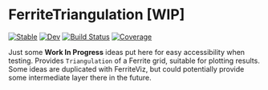 # FerriteTriangulation [WIP]

[![Stable](https://img.shields.io/badge/docs-stable-blue.svg)](https://KnutAM.github.io/FerriteTriangulation.jl/stable/)
[![Dev](https://img.shields.io/badge/docs-dev-blue.svg)](https://KnutAM.github.io/FerriteTriangulation.jl/dev/)
[![Build Status](https://github.com/KnutAM/FerriteTriangulation.jl/actions/workflows/CI.yml/badge.svg?branch=main)](https://github.com/KnutAM/FerriteTriangulation.jl/actions/workflows/CI.yml?query=branch%3Amain)
[![Coverage](https://codecov.io/gh/KnutAM/FerriteTriangulation.jl/branch/main/graph/badge.svg)](https://codecov.io/gh/KnutAM/FerriteTriangulation.jl)

Just some **Work In Progress** ideas put here for easy accessibility when testing. Provides `Triangulation` of a 
Ferrite grid, suitable for plotting results. 
Some ideas are duplicated with FerriteViz, but could potentially provide some intermediate layer there in the future. 

